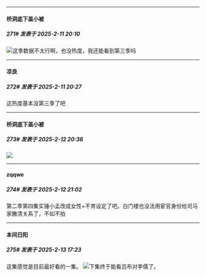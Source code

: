 ﻿
*****

####  桥洞底下盖小被  
##### 271#       发表于 2025-2-11 20:10

<img src="https://static.saraba1st.com/image/smiley/face2017/004.gif" referrerpolicy="no-referrer">这季数据不太行啊，也没热度，我还能看到第三季吗


*****

####  凉良  
##### 272#       发表于 2025-2-11 20:27

这热度基本没第三季了吧


*****

####  桥洞底下盖小被  
##### 273#       发表于 2025-2-12 20:36

<img src="https://static.saraba1st.com/image/smiley/face2017/002.png" referrerpolicy="no-referrer">


*****

####  zqqwe  
##### 274#       发表于 2025-2-12 21:02

第二季第四集实锤小孟改成女性+不育设定了吧。白门楼也没法用宦官身份给司马家撇清关系了，不如不拍


*****

####  本间日阳  
##### 275#       发表于 2025-2-13 17:23

这集感觉是目前最好看的一集。
<img src="https://static.saraba1st.com/image/smiley/face2017/078.png" referrerpolicy="no-referrer">下集终于能看吕布对李儒了。

